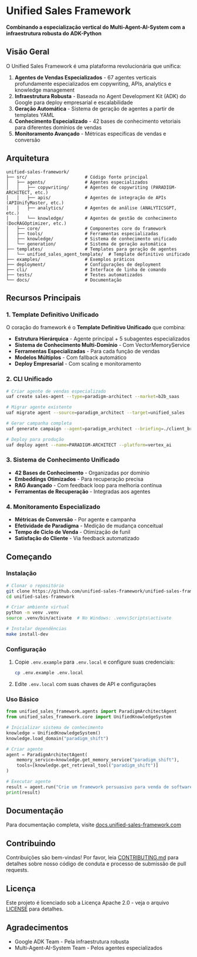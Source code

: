# Unified Sales Framework

**Combinando a especialização vertical do Multi-Agent-AI-System com a infraestrutura robusta do ADK-Python**

## Visão Geral

O Unified Sales Framework é uma plataforma revolucionária que unifica:

1. **Agentes de Vendas Especializados** - 67 agentes verticais profundamente especializados em copywriting, APIs, analytics e knowledge management
2. **Infraestrutura Robusta** - Baseada no Agent Development Kit (ADK) do Google para deploy empresarial e escalabilidade
3. **Geração Automática** - Sistema de geração de agentes a partir de templates YAML
4. **Conhecimento Especializado** - 42 bases de conhecimento vetoriais para diferentes domínios de vendas
5. **Monitoramento Avançado** - Métricas específicas de vendas e conversão

## Arquitetura

```
unified-sales-framework/
├── src/                      # Código fonte principal
│   ├── agents/               # Agentes especializados
│   │   ├── copywriting/      # Agentes de copywriting (PARADIGM-ARCHITECT, etc.)
│   │   ├── apis/             # Agentes de integração de APIs (APIUnifyMaster, etc.)
│   │   ├── analytics/        # Agentes de análise (ANALYTICSGPT, etc.)
│   │   └── knowledge/        # Agentes de gestão de conhecimento (DocRAGOptimizer, etc.)
│   ├── core/                 # Componentes core do framework
│   ├── tools/                # Ferramentas especializadas
│   ├── knowledge/            # Sistema de conhecimento unificado
│   └── generation/           # Sistema de geração automática
├── templates/                # Templates para geração de agentes
│   └── unified_sales_agent_template/  # Template definitivo unificado
├── examples/                 # Exemplos práticos
├── deployment/               # Configurações de deployment
├── cli/                      # Interface de linha de comando
├── tests/                    # Testes automatizados
└── docs/                     # Documentação
```

## Recursos Principais

### 1. Template Definitivo Unificado

O coração do framework é o **Template Definitivo Unificado** que combina:

- **Estrutura Hierárquica** - Agente principal + 5 subagentes especializados
- **Sistema de Conhecimento Multi-Domínio** - Com VectorMemoryService
- **Ferramentas Especializadas** - Para cada função de vendas
- **Modelos Múltiplos** - Com fallback automático
- **Deploy Empresarial** - Com scaling e monitoramento

### 2. CLI Unificado

```bash
# Criar agente de vendas especializado
uaf create sales-agent --type=paradigm-architect --market=b2b_saas

# Migrar agente existente
uaf migrate agent --source=paradigm_architect --target=unified_sales

# Gerar campanha completa
uaf generate campaign --agent=paradigm_architect --briefing=./client_briefings/tech_startup.yaml

# Deploy para produção
uaf deploy agent --name=PARADIGM-ARCHITECT --platform=vertex_ai
```

### 3. Sistema de Conhecimento Unificado

- **42 Bases de Conhecimento** - Organizadas por domínio
- **Embeddings Otimizados** - Para recuperação precisa
- **RAG Avançado** - Com feedback loop para melhoria contínua
- **Ferramentas de Recuperação** - Integradas aos agentes

### 4. Monitoramento Especializado

- **Métricas de Conversão** - Por agente e campanha
- **Efetividade de Paradigma** - Medição de mudança conceitual
- **Tempo de Ciclo de Venda** - Otimização de funil
- **Satisfação do Cliente** - Via feedback automatizado

## Começando

### Instalação

```bash
# Clonar o repositório
git clone https://github.com/unified-sales-framework/unified-sales-framework.git
cd unified-sales-framework

# Criar ambiente virtual
python -m venv .venv
source .venv/bin/activate  # No Windows: .venv\Scripts\activate

# Instalar dependências
make install-dev
```

### Configuração

1. Copie `.env.example` para `.env.local` e configure suas credenciais:
   ```bash
   cp .env.example .env.local
   ```

2. Edite `.env.local` com suas chaves de API e configurações

### Uso Básico

```python
from unified_sales_framework.agents import ParadigmArchitectAgent
from unified_sales_framework.core import UnifiedKnowledgeSystem

# Inicializar sistema de conhecimento
knowledge = UnifiedKnowledgeSystem()
knowledge.load_domain("paradigm_shift")

# Criar agente
agent = ParadigmArchitectAgent(
    memory_service=knowledge.get_memory_service("paradigm_shift"),
    tools=[knowledge.get_retrieval_tool("paradigm_shift")]
)

# Executar agente
result = agent.run("Crie um framework persuasivo para venda de software B2B")
print(result)
```

## Documentação

Para documentação completa, visite [docs.unified-sales-framework.com](https://docs.unified-sales-framework.com)

## Contribuindo

Contribuições são bem-vindas! Por favor, leia [CONTRIBUTING.md](CONTRIBUTING.md) para detalhes sobre nosso código de conduta e processo de submissão de pull requests.

## Licença

Este projeto é licenciado sob a Licença Apache 2.0 - veja o arquivo [LICENSE](LICENSE) para detalhes.

## Agradecimentos

- Google ADK Team - Pela infraestrutura robusta
- Multi-Agent-AI-System Team - Pelos agentes especializados

